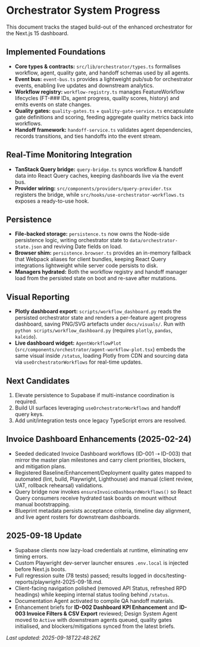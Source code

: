 # Orchestrator System Progress

This document tracks the staged build-out of the enhanced orchestrator for the Next.js 15 dashboard.

## Implemented Foundations

- **Core types & contracts:** `src/lib/orchestrator/types.ts` formalises workflow, agent, quality gate, and handoff schemas used by all agents.
- **Event bus:** `event-bus.ts` provides a lightweight pub/sub for orchestrator events, enabling live updates and downstream analytics.
- **Workflow registry:** `workflow-registry.ts` manages FeatureWorkflow lifecycles (FT-### IDs, agent progress, quality scores, history) and emits events on state changes.
- **Quality gates:** `quality-gates.ts` + `quality-gate-service.ts` encapsulate gate definitions and scoring, feeding aggregate quality metrics back into workflows.
- **Handoff framework:** `handoff-service.ts` validates agent dependencies, records transitions, and ties handoffs into the event stream.

## Real-Time Monitoring Integration

- **TanStack Query bridge:** `query-bridge.ts` syncs workflow & handoff data into React Query caches, keeping dashboards live via the event bus.
- **Provider wiring:** `src/components/providers/query-provider.tsx` registers the bridge, while `src/hooks/use-orchestrator-workflows.ts` exposes a ready-to-use hook.

## Persistence

- **File-backed storage:** `persistence.ts` now owns the Node-side persistence logic, writing orchestrator state to `data/orchestrator-state.json` and reviving Date fields on load.
- **Browser shim:** `persistence.browser.ts` provides an in-memory fallback that Webpack aliases for client bundles, keeping React Query integrations lightweight while server code persists to disk.
- **Managers hydrated:** Both the workflow registry and handoff manager load from the persisted state on boot and re-save after mutations.

## Visual Reporting

- **Plotly dashboard export:** `scripts/workflow_dashboard.py` reads the persisted orchestrator state and renders a per-feature agent progress dashboard, saving PNG/SVG artefacts under `docs/visuals/`. Run with `python scripts/workflow_dashboard.py` (requires `plotly`, `pandas`, `kaleido`).
- **Live dashboard widget:** `AgentWorkflowPlot` (`src/components/orchestrator/agent-workflow-plot.tsx`) embeds the same visual inside `/status`, loading Plotly from CDN and sourcing data via `useOrchestratorWorkflows` for real-time updates.

## Next Candidates

1. Elevate persistence to Supabase if multi-instance coordination is required.
2. Build UI surfaces leveraging `useOrchestratorWorkflows` and handoff query keys.
3. Add unit/integration tests once legacy TypeScript errors are resolved.

## Invoice Dashboard Enhancements (2025-02-24)

- Seeded dedicated Invoice Dashboard workflows (ID-001 ⇢ ID-003) that mirror the master plan milestones and carry client priorities, blockers, and mitigation plans.
- Registered Baseline/Enhancement/Deployment quality gates mapped to automated (lint, build, Playwright, Lighthouse) and manual (client review, UAT, rollback rehearsal) validations.
- Query bridge now invokes `ensureInvoiceDashboardWorkflows()` so React Query consumers receive hydrated task boards on mount without manual bootstrapping.
- Blueprint metadata persists acceptance criteria, timeline day alignment, and live agent rosters for downstream dashboards.

## 2025-09-18 Update
- Supabase clients now lazy-load credentials at runtime, eliminating env timing errors.
- Custom Playwright dev-server launcher ensures `.env.local` is injected before Next.js boots.
- Full regression suite (78 tests) passed; results logged in docs/testing-reports/playwright-2025-09-18.md.
- Client-facing navigation polished (removed API Status, refreshed RPD headings) while keeping internal status tooling behind `/status`.
- Documentation Agent activated to compile QA handoff materials.
- Enhancement briefs for **ID-002 Dashboard KPI Enhancement** and **ID-003 Invoice Filters & CSV Export** reviewed; Design System Agent moved to `Active` with downstream agents queued, quality gates initialised, and blockers/mitigations synced from the latest briefs.

_Last updated: 2025-09-18T22:48:26Z_
